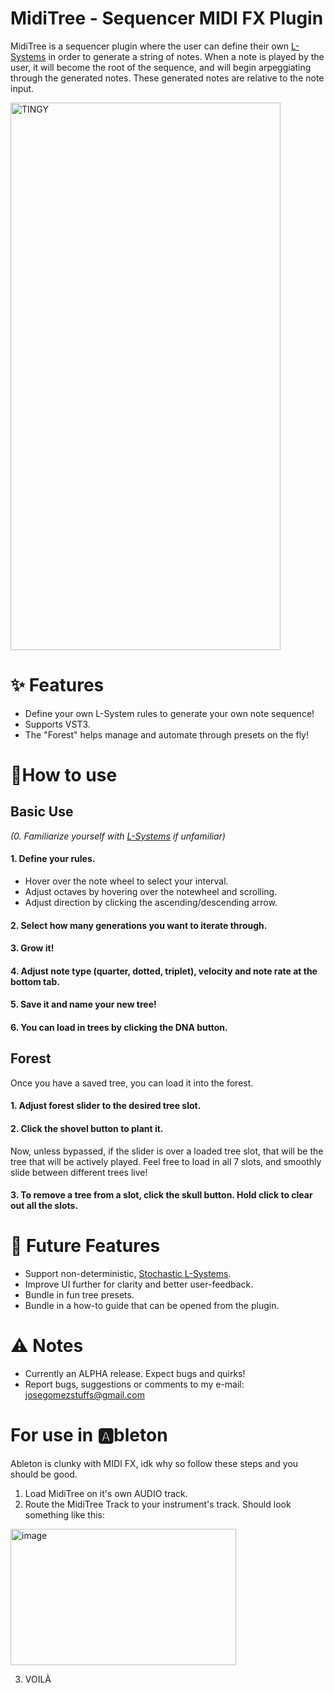 MidiTree - Sequencer MIDI FX Plugin
=================================
MidiTree is a sequencer plugin where the user can define their own [L-Systems](https://en.wikipedia.org/wiki/L-system) in order to generate a string of notes.
When a note is played by the user, it will become the root of the sequence, and will begin arpeggiating through the generated notes.
These generated notes are relative to the note input.


<img width="432" height="876" alt="TINGY" src="https://github.com/user-attachments/assets/e37c2b45-547a-4314-8866-2fcb37f8e344" />

# ✨ Features
- Define your own L-System rules to generate your own note sequence!
- Supports VST3.
- The "Forest" helps manage and automate through presets on the fly!

# 🤔How to use
## Basic Use
_(0. Familiarize yourself with [L-Systems](https://en.wikipedia.org/wiki/L-system) if unfamiliar)_
#### 1. Define your rules.
- Hover over the note wheel to select your interval.
- Adjust octaves by hovering over the notewheel and scrolling.
- Adjust direction by clicking the ascending/descending arrow.
#### 2. Select how many generations you want to iterate through.
#### 3. Grow it!
#### 4. Adjust note type (quarter, dotted, triplet), velocity and note rate at the bottom tab.
#### 5. Save it and name your new tree!
#### 6. You can load in trees by clicking the DNA button.
## Forest
Once you have a saved tree, you can load it into the forest.
#### 1. Adjust forest slider to the desired tree slot.
#### 2. Click the shovel button to plant it. 
Now, unless bypassed, if the slider is over a loaded tree slot, that will be the tree that will be actively played. Feel free to load in all 7 slots, and smoothly slide between different trees live!
#### 3. To remove a tree from a slot, click the skull button. Hold click to clear out all the slots.
# 🎯 Future Features
- Support non-deterministic, [Stochastic L-Systems](https://en.wikipedia.org/wiki/L-system#Stochastic_grammars).
- Improve UI further for clarity and better user-feedback.
- Bundle in fun tree presets.
- Bundle in a how-to guide that can be opened from the plugin.

# ⚠️ Notes
- Currently an ALPHA release. Expect bugs and quirks!
- Report bugs, suggestions or comments to my e-mail: josegomezstuffs@gmail.com

# For use in 🅰️bleton
Ableton is clunky with MIDI FX, idk why so follow these steps and you should be good.
1. Load MidiTree on it's own AUDIO track.
2. Route the MidiTree Track to your instrument's track.
Should look something like this:
<img width="361" height="218" alt="image" src="https://github.com/user-attachments/assets/d70413d2-b0e7-45e3-a218-9a6ee7259042" />


3. VOILÀ

